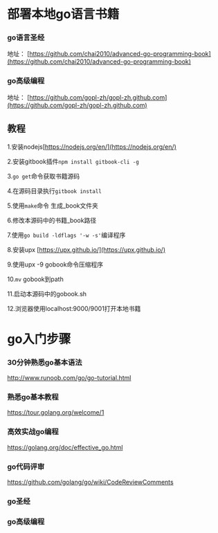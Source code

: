# 部署本地go语言书籍
### go语言圣经
地址：
[https://github.com/chai2010/advanced-go-programming-book](https://github.com/chai2010/advanced-go-programming-book)
### go高级编程
地址：
[https://github.com/gopl-zh/gopl-zh.github.com](https://github.com/gopl-zh/gopl-zh.github.com)
## 教程
1.安装nodejs[https://nodejs.org/en/](https://nodejs.org/en/)

2.安装gitbook插件`npm install gitbook-cli -g`

3.`go get`命令获取书籍源码

4.在源码目录执行`gitbook install`

5.使用`make`命令 生成_book文件夹

6.修改本源码中的书籍_book路径

7.使用`go build -ldflags '-w -s'`编译程序

8.安装upx [https://upx.github.io/](https://upx.github.io/)

9.使用upx -9 gobook命令压缩程序

10.`mv` gobook到path

11.启动本源码中的gobook.sh

12.浏览器使用localhost:9000/9001打开本地书籍

# go入门步骤
### 30分钟熟悉go基本语法
http://www.runoob.com/go/go-tutorial.html
### 熟悉go基本教程
https://tour.golang.org/welcome/1
### 高效实战go编程
https://golang.org/doc/effective_go.html
### go代码评审
https://github.com/golang/go/wiki/CodeReviewComments
### go圣经

### go高级编程